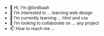 - 👋 Hi, I’m @lordbaah
- 👀 I’m interested in ... learning web design 
- 🌱 I’m currently learning ... html and css 
- 💞️ I’m looking to collaborate on ... any project
- 📫 How to reach me ...

<!---
lordbaah/lordbaah is a ✨ special ✨ repository because its `README.md` (this file) appears on your GitHub profile.
You can click the Preview link to take a look at your changes.
--->
